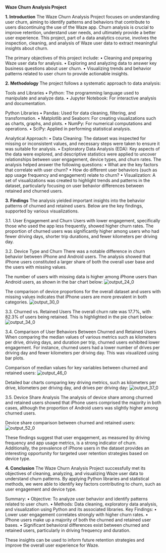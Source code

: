 **Waze Churn Analysis Project**

**1. Introduction**
The Waze Churn Analysis Project focuses on understanding user churn, aiming to identify patterns and behaviors that contribute to users discontinuing the use of the Waze app. Churn analysis is crucial to improve retention, understand user needs, and ultimately provide a better user experience. This project, part of a data analytics course, involves the inspection, cleaning, and analysis of Waze user data to extract meaningful insights about churn.

The primary objectives of this project include:
• Cleaning and preparing Waze user data for analysis.
• Exploring and analyzing data to answer key business questions about user churn.
• Visualizing trends and behavior patterns related to user churn to provide actionable insights.

**2. Methodology**
The project follows a systematic approach to data analysis:

Tools and Libraries
• Python: The programming language used to manipulate and analyze data.
• Jupyter Notebook: For interactive analysis and documentation.

Python Libraries
• Pandas: Used for data cleaning, filtering, and transformation.
• Matplotlib and Seaborn: For creating visualizations such as charts, graphs, and plots.
• NumPy: For numerical computations and operations.
• SciPy: Applied in performing statistical analysis.

Analytical Approach:
• Data Cleaning: 
The dataset was inspected for missing or inconsistent values, and necessary steps were taken to ensure it was suitable for analysis.
• Exploratory Data Analysis (EDA): 
Key aspects of the data were explored, and descriptive statistics were applied to uncover relationships between user engagement, device types, and churn rates. The analysis helped answer the following questions:
  • What are the key factors that correlate with user churn?
  • How do different user behaviors (such as app usage frequency and engagement) relate to churn?
  • Visualization: A set of visualizations was created to highlight trends and patterns in the dataset, particularly focusing on user behavior differences between retained and churned users.

**3. Findings**
The analysis yielded important insights into the behavior patterns of churned and retained users. Below are the key findings, supported by various visualizations.

3.1. User Engagement and Churn
Users with lower engagement, specifically those who used the app less frequently, showed higher churn rates. The proportion of churned users was significantly higher among users who had fewer driving days, shorter trip durations, and fewer kilometers per driving day.

3.2. Device Type and Churn
There was a notable difference in churn behavior between iPhone and Android users. The analysis showed that iPhone users constituted a larger share of both the overall user base and the users with missing values.

The number of users with missing data is higher among iPhone users than Android users, as shown in the bar chart below:
![output_24_0](https://github.com/user-attachments/assets/e424c213-b3b6-48f4-a4fe-c503d683e2be)

The comparison of device proportions for the overall dataset and users with missing values indicates that iPhone users are more prevalent in both categories.
![output_30_0](https://github.com/user-attachments/assets/3cd86b85-0ed3-4717-a33c-501ea6bf75e2)

3.3. Churned vs. Retained Users
The overall churn rate was 17.7%, with 82.3% of users being retained. This is highlighted in the pie chart below:
![output_34_0](https://github.com/user-attachments/assets/d6c3e677-7c3b-4bab-b10f-e9544451e712)

3.4. Comparison of User Behaviors Between Churned and Retained Users
When comparing the median values of various metrics such as kilometers per drive, driving days, and duration per trip, churned users exhibited lower engagement. For instance, churned users had a lower number of drives per driving day and fewer kilometers per driving day. This was visualized using bar plots.

Comparison of median values for key variables between churned and retained users:
![output_46_0](https://github.com/user-attachments/assets/fb4c238d-e036-4ed3-896e-489c3bbb452e)

Detailed bar charts comparing key driving metrics, such as kilometers per drive, kilometers per driving day, and drives per driving day:
![output_37_0](https://github.com/user-attachments/assets/09acf8f9-d1d5-43c0-b8f3-dd49e1e433dd)

3.5. Device Share Analysis
The analysis of device share among churned and retained users showed that iPhone users comprised the majority in both cases, although the proportion of Android users was slightly higher among churned users.

Device share comparison between churned and retained users:
![output_52_0](https://github.com/user-attachments/assets/f6c1d37e-6b54-456b-a288-af8f91cddd89)

These findings suggest that user engagement, as measured by driving frequency and app usage metrics, is a strong indicator of churn. Additionally, the prevalence of iPhone users in the dataset provides an interesting opportunity for targeted user retention strategies based on device type.

**4. Conclusion**
The Waze Churn Analysis Project successfully met its objectives of cleaning, analyzing, and visualizing Waze user data to understand churn patterns. By applying Python libraries and statistical methods, we were able to identify key factors contributing to churn, such as user engagement and device type.

Summary:
• Objective: To analyze user behavior and identify patterns related to user churn.
• Methods: Data cleaning, exploratory data analysis, and visualization using Python and its associated libraries.
Key Findings:
  • Lower user engagement correlates strongly with higher churn rates.
  • iPhone users make up a majority of both the churned and retained user bases.
  • Significant behavioral differences exist between churned and retained users, particularly in driving frequency and duration.

These insights can be used to inform future retention strategies and improve the overall user experience for Waze.
